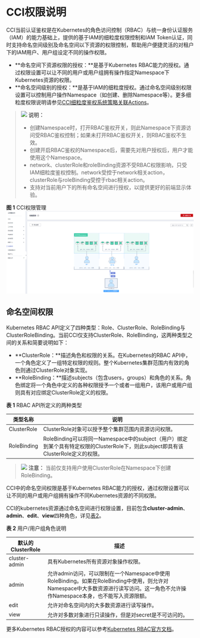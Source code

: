 # CCI权限说明<a name="cci_01_0093"></a>

CCI当前认证鉴权是在Kubernetes的角色访问控制（RBAC）与统一身份认证服务（IAM）的能力基础上，提供的基于IAM的细粒度权限控制和IAM Token认证，同时支持命名空间级别及命名空间以下资源的权限控制，帮助用户便捷灵活的对租户下的IAM用户、用户组设定不同的操作权限。

-   **命名空间下资源权限的授权：**是基于Kubernetes RBAC能力的授权。通过权限设置可以让不同的用户或用户组拥有操作指定Namespace下Kubernetes资源的权限。
-   **命名空间级别的授权：**是基于IAM的细粒度授权。通过命名空间级别权限设置可以控制用户操作Namespace（如创建、删除Namespace等）。更多细粒度权限说明请参见[CCI细粒度鉴权系统策略关联Actions](https://support.huaweicloud.com/productdesc-cci/cci_03_0008.html#section0)。

>![](public_sys-resources/icon-note.gif) **说明：** 
>-   创建Namespace时，打开RBAC鉴权开关，则此Namespace下资源访问受RBAC鉴权控制；如果未打开RBAC鉴权开关，则RBAC鉴权不生效。
>-   创建开启RBAC鉴权的Namespace后，需要先对用户授权后，用户才能使用这个Namespace。
>-   network、clusterRole和roleBinding资源不受RBAC权限影响，只受IAM细粒度鉴权控制。network受控于network相关action，clusterRole与roleBinding受控于rbac相关action。
>-   支持对当前用户下的所有命名空间进行授权，以提供更好的前端显示体验。

**图 1**  CCI权限管理<a name="fig338584562419"></a>  
![](figures/CCI权限管理.png "CCI权限管理")

## 命名空间权限<a name="section944114820217"></a>

Kubernetes RBAC API定义了四种类型：Role、ClusterRole、RoleBinding与ClusterRoleBinding。当前CCI仅支持ClusterRole、RoleBinding，这两种类型之间的关系和简要说明如下：

-   **ClusterRole：**描述角色和权限的关系。在Kubernetes的RBAC API中，一个角色定义了一组特定权限的规则。整个Kubernetes集群范围内有效的角色则通过ClusterRole对象实现。
-   **RoleBinding：**描述subjects（包含users，groups）和角色的关系。角色绑定将一个角色中定义的各种权限授予一个或者一组用户，该用户或用户组则具有对应绑定ClusterRole定义的权限。

**表 1**  RBAC API所定义的两种类型

|类型名称|说明|
|--|--|
|ClusterRole|ClusterRole对象可以授予整个集群范围内资源访问权限。|
|RoleBinding|RoleBinding可以将同一Namespace中的subject（用户）绑定到某个具有特定权限的ClusterRole下，则此subject即具有该ClusterRole定义的权限。|


>![](public_sys-resources/icon-caution.gif) **注意：** 
>当前仅支持用户使用ClusterRole在Namespace下创建RoleBinding。

CCI中的命名空间权限是基于Kubernetes RBAC能力的授权，通过权限设置可以让不同的用户或用户组拥有操作不同Kubernetes资源的不同权限。

CCI的kubernetes资源通过命名空间进行权限设置，目前包含**cluster-admin**、**admin**、**edit**、**view**四种角色，详见[表2](#table174765455252)。

**表 2**  用户/用户组角色说明

|默认的ClusterRole|描述|
|--|--|
|cluster-admin|具有Kubernetes所有资源对象操作权限。|
|admin|允许admin访问，可以限制在一个Namespace中使用RoleBinding。如果在RoleBinding中使用，则允许对Namespace中大多数资源进行读写访问。这一角色不允许操作Namespace本身，也不能写入资源限额。|
|edit|允许对命名空间内的大多数资源进行读写操作。|
|view|允许对多数对象进行只读操作，但是对secret是不可访问的。|


更多Kubernetes RBAC授权的内容可以参考[Kubernetes RBAC官方文档](https://kubernetes.io/docs/admin/authorization/rbac/)。

